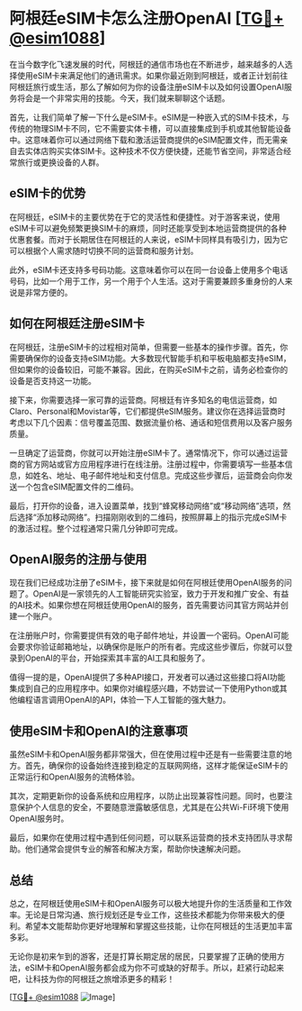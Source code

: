 # 阿根廷eSIM卡怎么注册OpenAI [[TG💪+ @esim1088](https://t.me/s/esim1088)]

在当今数字化飞速发展的时代，阿根廷的通信市场也在不断进步，越来越多的人选择使用eSIM卡来满足他们的通讯需求。如果你最近刚到阿根廷，或者正计划前往阿根廷旅行或生活，那么了解如何为你的设备注册eSIM卡以及如何设置OpenAI服务将会是一个非常实用的技能。今天，我们就来聊聊这个话题。

首先，让我们简单了解一下什么是eSIM卡。eSIM是一种嵌入式的SIM卡技术，与传统的物理SIM卡不同，它不需要实体卡槽，可以直接集成到手机或其他智能设备中。这意味着你可以通过网络下载和激活运营商提供的eSIM配置文件，而无需亲自去实体店购买实体SIM卡。这种技术不仅方便快捷，还能节省空间，非常适合经常旅行或更换设备的人群。

## eSIM卡的优势

在阿根廷，eSIM卡的主要优势在于它的灵活性和便捷性。对于游客来说，使用eSIM卡可以避免频繁更换SIM卡的麻烦，同时还能享受到本地运营商提供的各种优惠套餐。而对于长期居住在阿根廷的人来说，eSIM卡同样具有吸引力，因为它可以根据个人需求随时切换不同的运营商和服务计划。

此外，eSIM卡还支持多号码功能。这意味着你可以在同一台设备上使用多个电话号码，比如一个用于工作，另一个用于个人生活。这对于需要兼顾多重身份的人来说是非常方便的。

## 如何在阿根廷注册eSIM卡

在阿根廷，注册eSIM卡的过程相对简单，但需要一些基本的操作步骤。首先，你需要确保你的设备支持eSIM功能。大多数现代智能手机和平板电脑都支持eSIM，但如果你的设备较旧，可能不兼容。因此，在购买eSIM卡之前，请务必检查你的设备是否支持这一功能。

接下来，你需要选择一家可靠的运营商。阿根廷有许多知名的电信运营商，如Claro、Personal和Movistar等，它们都提供eSIM服务。建议你在选择运营商时考虑以下几个因素：信号覆盖范围、数据流量价格、通话和短信费用以及客户服务质量。

一旦确定了运营商，你就可以开始注册eSIM卡了。通常情况下，你可以通过运营商的官方网站或官方应用程序进行在线注册。注册过程中，你需要填写一些基本信息，如姓名、地址、电子邮件地址和支付信息。完成这些步骤后，运营商会向你发送一个包含eSIM配置文件的二维码。

最后，打开你的设备，进入设置菜单，找到“蜂窝移动网络”或“移动网络”选项，然后选择“添加移动网络”。扫描刚刚收到的二维码，按照屏幕上的指示完成eSIM卡的激活过程。整个过程通常只需几分钟即可完成。

## OpenAI服务的注册与使用

现在我们已经成功注册了eSIM卡，接下来就是如何在阿根廷使用OpenAI服务的问题了。OpenAI是一家领先的人工智能研究实验室，致力于开发和推广安全、有益的AI技术。如果你想在阿根廷使用OpenAI的服务，首先需要访问其官方网站并创建一个账户。

在注册账户时，你需要提供有效的电子邮件地址，并设置一个密码。OpenAI可能会要求你验证邮箱地址，以确保你是账户的所有者。完成这些步骤后，你就可以登录到OpenAI的平台，开始探索其丰富的AI工具和服务了。

值得一提的是，OpenAI提供了多种API接口，开发者可以通过这些接口将AI功能集成到自己的应用程序中。如果你对编程感兴趣，不妨尝试一下使用Python或其他编程语言调用OpenAI的API，体验一下人工智能的强大魅力。

## 使用eSIM卡和OpenAI的注意事项

虽然eSIM卡和OpenAI服务都非常强大，但在使用过程中还是有一些需要注意的地方。首先，确保你的设备始终连接到稳定的互联网网络，这样才能保证eSIM卡的正常运行和OpenAI服务的流畅体验。

其次，定期更新你的设备系统和应用程序，以防止出现兼容性问题。同时，也要注意保护个人信息的安全，不要随意泄露敏感信息，尤其是在公共Wi-Fi环境下使用OpenAI服务时。

最后，如果你在使用过程中遇到任何问题，可以联系运营商的技术支持团队寻求帮助。他们通常会提供专业的解答和解决方案，帮助你快速解决问题。

## 总结

总之，在阿根廷使用eSIM卡和OpenAI服务可以极大地提升你的生活质量和工作效率。无论是日常沟通、旅行规划还是专业工作，这些技术都能为你带来极大的便利。希望本文能帮助你更好地理解和掌握这些技能，让你在阿根廷的生活更加丰富多彩。

无论你是初来乍到的游客，还是打算长期定居的居民，只要掌握了正确的使用方法，eSIM卡和OpenAI服务都会成为你不可或缺的好帮手。所以，赶紧行动起来吧，让科技为你的阿根廷之旅增添更多的精彩！

[[TG💪+ @esim1088](https://t.me/s/esim1088) ![Image](https://i.postimg.cc/4NQfJmqS/Snipaste-2025-05-13-00-14-12.png)]
